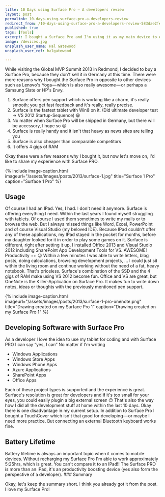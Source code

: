```yaml
---
title: 10 Days using Surface Pro — A developers review
layout: post
permalink: 10-days-using-surface-pro-a-developers-review
redirect_from: /10-days-using-surface-pro-a-developers-review-583dae2fe863
published: true
tags: [Tools]
excerpt: I bought a Surface Pro and I'm using it as my main device to do software development. Read my recap and get all the pros and cons
image: /devices.jpg
unsplash_user_name: Hal Gatewood
unsplash_user_ref: halgatewood

---
```


While visiting the Global MVP Summit 2013 in Redmond, I decided to buy a Surface Pro, because they don't sell it in Germany at this time. There were more reasons why I bought the Surface Pro in opposite to other devices such as Lenovo's Yoga — which is also really awesome — or perhaps a Samsung Slate or HP's Envy.

1. Surface offers pen support which is working like a charm, it's really smooth; you get fast feedback and it's really, really precise.
2. Surface is the fastest tablet with Win8 on it. (Did ultimate developer test -> VS 2012 Startup-Sequence) 😀
3. No matter when Surface Pro will be shipped in Germany, but there will be accessory, I hope so 😉
4. Surface is really handy and it isn't that heavy as news sites are telling you
5. Surface is also cheaper than comparable competitors
6. It offers 4 gigs of RAM

Okay these were a few reasons why I bought it, but now let's move on, I'd like to share my experience with Surface PRO.

{% include image-caption.html imageurl="/assets/images/posts/2013/surface-1.jpg"
title="Surface 1 Pro" caption="Surface 1 Pro" %}

## Usage

Of course I had an IPad. Yes, I had. I don't need it anymore. Surface is offering everything I need. Within the last years I found myself struggling with tablets. Of course I used them sometimes to write my mails or to browse the web. But I always missed things like Word, Excel, PowerPoint and of course Visual Studio (my beloved IDE). Because IPad couldn't offer any of these applications, my IPad stayed in the pocket for months, before my daughter looked for it in order to play some games on it. Surface is different, right after setting it up, I installed Office 2013 and Visual Studio 2012 including SharePoint App Development Tools for VS. AWESOME! Productivity ++ 😉 Within a few minutes I was able to write letters, blog posts, doing calculations, browsing development projects, … I could just sit within the living room and continue working without the need of a fat, heavy notebook. That's priceless. Surface's combination of the SSD and the 4 gigs of RAM make using VS 2012 become fun. Office and VS are great, but OneNote is the Killer-Application on Surface Pro. It makes fun to write down notes, ideas or thoughts with the previously mentioned pen support.

{% include image-caption.html imageurl="/assets/images/posts/2013/surface-1-pro-onenote.png"
title="Drawing created on my Surface Pro 1" caption="Drawing created on my Surface Pro 1" %}

## Developing Software with Surface Pro

As a developer I love the idea to use my tablet for coding and with Surface PRO I can say “yes, I can” No matter if I'm writing

- Windows Applications
- Windows Store Apps
- Windows Phone Apps
- Azure Applications
- SharePoint Apps
- Office Apps

Each of these project types is supported and the experience is great. Surface's resolution is great for developers and if it's too small for your eyes, you could easily plugin a big external screen 😉 That's also the way how I did all the development stuff at home within the last 10 days. Okay there is one disadvantage in my current setup. In addition to Surface Pro I bought a TouchCover which isn't that good for developing — or maybe I need more practice. But connecting an external Bluetooth keyboard works fine.

## Battery Lifetime

Battery lifetime is always an important topic when it comes to mobile devices. Without recharging my Surface Pro I'm able to work approximately 5:25hrs, which is great. You can't compare it to an IPad!! The Surface PRO is more than an IPad, it's an productivity boosting device (yes also form the perspective of a developer). ### Summary

Okay, let's keep the summary short. I think you already got it from the post. I love my Surface Pro!
